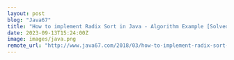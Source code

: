 ```yaml
---
layout: post
blog: "Java67"
title: "How to implement Radix Sort in Java - Algorithm Example [Solved]"
date: 2023-09-13T15:24:00Z
image: images/java.png
remote_url: "http://www.java67.com/2018/03/how-to-implement-radix-sort-in-java.html"
---
```

